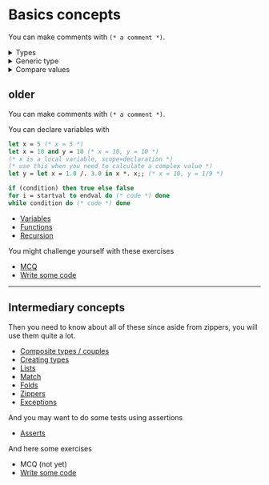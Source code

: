 # Basics concepts

You can make comments with `(* a comment *)`.

<details class="details-e">
<summary>Types</summary>

Types are inferred, but you may add `: type` after a variable name (ex: `let x : float = 5.0`)

| int | float | bool | char | string | unit | list |
|-----|-----|-----|-----|-----|-----|-----|
| `5`, `0x29a` | `5.0` | `true` | `'5'` | `"5"` | `()` | `[]` |
| `+` `-` `*` `/` | `+.` `-.` `*.` `/.` | `not` `&&` <code>\|\|</code> | | `^` (concat) | | `@` `::` |
| `5 + 0` | `5.0 /. 1.0` | `not true` | | `"ab" ^ "c"` | | `5::[]` |

* **Note**: You can convert a variable with functions such as `string_of_int` (int -> string).
* **Note**: unit should not be used, this is a sort of `void`. You may use it when a function is not returning something, or not taking something in argument
* **Note**: [Functions on string](https://ocaml.org/api/String.html) (String.equal, String.length, ex: `String.length "5"`)
* **Note**: As in functional programming, types are inferred, you should never make an explicit declaration of the type of something.
</details>

<details class="details-e">
<summary>Generic type</summary>

Most of the time, you should make generic code. Types are inferred, but sometimes whatever the type of something, your code will work. OCaml infer this type as `'name` such as `'a`, `'b`.

```ocaml
(* the type of a and b does not matters
 type of a = 'a
 type of b = 'b
 return type? 'a
 *)
let a_function a b = a
```

You could see that as `f(a,b) = a` working whatever a or b given (int, string, ...).
</details>

<details class="details-e">
<summary>Compare values</summary>

* `=` (same content) or `<>` (different content)
* `==` (same address) or `!=` (different address)
* Use `not` to inverse a boolean in OCaml (**AND NOT `!bool`**)
* `>=, >, <=, <`
* you got a function `Stdlib.compare a b` (-1, 0, 1)
</details>

## older

You can make comments with `(* a comment *)`.

You can declare variables with

```ocaml
let x = 5 (* x = 5 *)
let x = 10 and y = 10 (* x = 10, y = 10 *)
(* x is a local variable, scope=declaration *)
(* use this when you need to calculate a complex value *)
let y = let x = 1.0 /. 3.0 in x *. x;; (* x = 10, y = 1/9 *)
```

```ocaml
if (condition) then true else false
for i = startval to endval do (* code *) done
while condition do (* code *) done
```

* [Variables](basic/variables.md)
* [Functions](basic/functions.md)
* [Recursion](basic/rec.md)

You might challenge yourself with these exercises

* [MCQ](basic/mcq.md)
* [Write some code](basic/exercises.md)

<hr class="sl">

## Intermediary concepts

Then you need to know about all of these since
aside from zippers, you will use them quite a lot.

* [Composite types / couples](interm/couples.md)
* [Creating types](interm/types.md)
* [Lists](interm/lists.md)
* [Match](interm/match.md)
* [Folds](interm/fold.md)
* [Zippers](interm/zippers.md)
* [Exceptions](interm/exceptions.md)

And you may want to do some tests using assertions

*  [Asserts](interm/assets.md)

And here some exercises

* MCQ (not yet)
* [Write some code](interm/exercises.md)